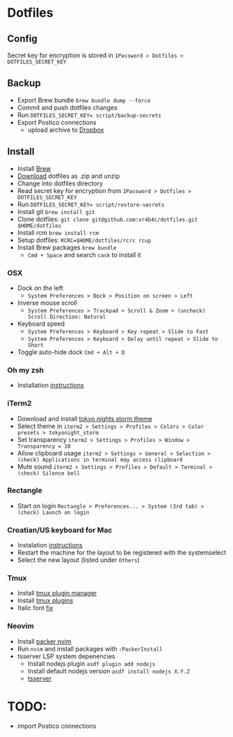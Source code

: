 # Dotfiles

## Config
Secret key for encryption is stored in `1Password > Dotfiles > DOTFILES_SECRET_KEY`

## Backup
  - Export Brew bundle `brew bundle dump --force`
  - Commit and push dotfiles changes
  - Run `DOTFILES_SECRET_KEY= script/backup-secrets`
  - Export Postico connections
    - upload archive to [Dropbox](https://www.dropbox.com/home/Private/software/postico-connections)

## Install
  - Install [Brew](https://brew.sh)
  - [Download](https://github.com/vr4b4c/dotfiles) dotfiles as .zip and unzip
  - Change into dotfiles directory
  - Read secret key for encryption from `1Password > Dotfiles > DOTFILES_SECRET_KEY`
  - Run `DOTFILES_SECRET_KEY= script/restore-secrets`
  - Install git `brew install git`
  - Clone dotfiles: `git clone git@github.com:vr4b4c/dotfiles.git $HOME/dotfiles`
  - Install rcm `brew install rcm`
  - Setup dotfiles: `RCRC=$HOME/dotfiles/rcrc rcup`
  - Install Brew packages `brew bundle`
    - `Cmd + Space` and search `cask` to install it

### OSX
  - Dock on the left
    - `System Preferences > Dock > Position on screen > Left`
  - Inverse mouse scroll
    - `System Preferences > Trackpad > Scroll & Zoom > (uncheck) Scroll Direction: Natural`
  - Keyboard speed
    - `System Preferences > Keyboard > Key repeat > Slide to Fast`
    - `System Preferences > Keyboard > Delay until repeat > Slide to Short`
  - Toggle auto-hide dock `Cmd + Alt + D`

### Oh my zsh
  - Installation [instructions](https://ohmyz.sh/#install)

### iTerm2
  - Download and install [tokyo nights storm theme](https://github.com/folke/tokyonight.nvim/blob/main/extras/iterm/tokyonight_storm.itermcolors)
  - Select theme in `iterm2 > Settings > Profiles > Colors > Color presets > tokyonight_storm`
  - Set transparency `iterm2 > Settings > Profiles > Window > Transparency = 10`
  - Allow clipboard usage `iterm2 > Settings > General > Selection > (check) Applications in terminal may access clipboard`
  - Mute sound `iterm2 > Settings > Profiles > Default > Terminal > (check) Silence bell`

### Rectangle
  - Start on login `Rectangle > Preferences... > System (3rd tab) > (check) Launch on login`

### Croatian/US keyboard for Mac
  - Instalation [instructions](https://github.com/kost/Croatian-US-mac#installation)
  - Restart the machine for the layout to be registered with the systemselect
  - Select the new layout (listed under `Others`)

### Tmux
  - Install [tmux plugin manager](https://github.com/tmux-plugins/tpm#installation)
  - Install [tmux plugins](https://github.com/tmux-plugins/tpm#installing-plugins)
  - Italic font [fix](https://gist.github.com/bbqtd/a4ac060d6f6b9ea6fe3aabe735aa9d95)

### Neovim
  - Install [packer nvim](https://github.com/wbthomason/packer.nvim#quickstart)
  - Run `nvim` and install packages with `:PackerInstall`
  - tsserver LSP system depenencies
    - Install nodejs plugin `asdf plugin add nodejs`
    - Install default nodejs version `asdf install nodejs X.Y.Z`
    - [tsserver](https://github.com/neovim/nvim-lspconfig/blob/master/doc/server_configurations.md#tsserver)

# TODO:
  - import Postico connections
